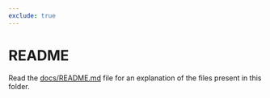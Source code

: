 ```yaml
---
exclude: true
---
```


# README

Read the [docs/README.md](../../../../README.md) file for an explanation of the files present in this folder.
